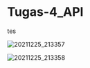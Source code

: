 # Tugas-4_API

tes

![20211225_213357](https://user-images.githubusercontent.com/94104064/147386786-647816e0-18f6-4480-843b-53f9214418e5.gif)

![20211225_213358](https://user-images.githubusercontent.com/94104064/147386863-3f9903e4-7172-4453-beb1-14762e2349fe.gif)
